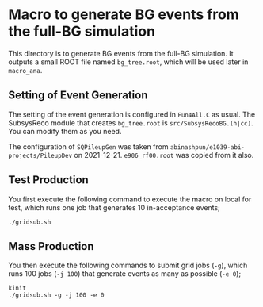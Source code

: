 # Macro to generate BG events from the full-BG simulation

This directory is to generate BG events from the full-BG simulation.
It outputs a small ROOT file named `bg_tree.root`, which will be used later in `macro_ana`.


## Setting of Event Generation

The setting of the event generation is configured in `Fun4All.C` as usual.
The SubsysReco module that creates `bg_tree.root` is `src/SubsysRecoBG.(h|cc)`.
You can modify them as you need.

The configuration of `SQPileupGen` was taken from `abinashpun/e1039-abi-projects/PileupDev` on 2021-12-21.
`e906_rf00.root` was copied from it also.


## Test Production

You first execute the following command to execute the macro on local for test,
which runs one job that generates 10 in-acceptance events;

```
./gridsub.sh
```


## Mass Production

You then execute the following commands to submit grid jobs (`-g`),
which runs 100 jobs (`-j 100`) that generate events as many as possible (`-e 0`);

```
kinit
./gridsub.sh -g -j 100 -e 0
```
